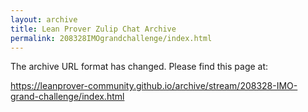 ```yaml
---
layout: archive
title: Lean Prover Zulip Chat Archive
permalink: 208328IMOgrandchallenge/index.html
---
```


The archive URL format has changed. Please find this page at:

<https://leanprover-community.github.io/archive/stream/208328-IMO-grand-challenge/index.html>